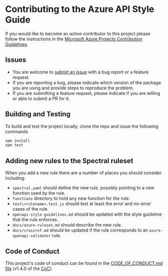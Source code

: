 # Contributing to the Azure API Style Guide

If you would like to become an active contributor to this project please follow the instructions in the
[Microsoft Azure Projects Contribution Guidelines](https://opensource.microsoft.com/collaborate/).

## Issues

- You are welcome to [submit an issue](https://github.com/azure/azure-api-style-guide/issues) with a bug report or a feature request.
- If you are reporting a bug, please indicate which version of the package you are using and provide steps to reproduce the problem.
- If you are submitting a feature request, please indicate if you are willing or able to submit a PR for it.

## Building and Testing

To build and test the project locally, clone the repo and issue the following commands

```sh
npm install
npm test
```

## Adding new rules to the Spectral ruleset

When you add a new rule there are a number of places you should consider including:

- `spectral.yaml` should define the new rule, possibly pointing to a new function used by the rule.
- `functions` directory to hold any new function for the rule.
- `test\<rulename>.test.js` should test at least the error and no-error cases of the rule.
- `openapi-style-guidelines.md` should be updated with the style guideline that the rule enforces.
- `docs/azure-ruleset.md` should describe the new rule.
- `docs/crossref.md` should be updated if the rule corresponds to an `azure-openapi-validator` rule.

## Code of Conduct

This project's code of conduct can be found in the
[CODE_OF_CONDUCT.md file](https://github.com/Azure/azure-api-style-guide/blob/main/CODE_OF_CONDUCT.md)
(v1.4.0 of the [CoC](https://contributor-covenant.org/)).
